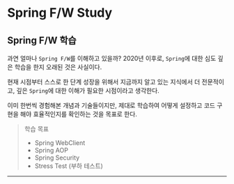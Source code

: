 # Spring F/W Study

## Spring F/W 학습
과연 얼마나 `Spring F/W`를 이해하고 있을까?
2020년 이후로, `Spring`에 대한 심도 깊은 학습을 한지 오래된 것은 사실이다.

현재 시점부터 스스로 한 단계 성장을 위해서 지금까지 알고 있는 지식에서 더 전문적이고, 
깊은 `Spring`에 대한 이해가 필요한 시점이라고 생각한다.

이미 한번씩 경험해본 개념과 기술들이지만, 제대로 학습하여 어떻게 설정하고 코드 구현을 해야
효율적인지를 확인하는 것을 목표로 한다.

> 학습 목표
> - Spring WebClient
> - Spring AOP
> - Spring Security
> - Stress Test (부하 테스트)

---
